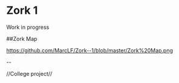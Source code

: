 # Zork 1

Work in progress

##Zork Map

https://github.com/MarcLF/Zork--1/blob/master/Zork%20Map.png

--

//College project//
